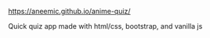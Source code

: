 https://aneemic.github.io/anime-quiz/


Quick quiz app made with html/css, bootstrap, and vanilla js
